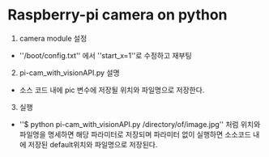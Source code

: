 # Raspberry-pi camera on python
  
1. camera module 설정
 - ''/boot/config.txt'' 에서 ''start_x=1''로 수정하고 재부팅
  
2. pi-cam_with_visionAPI.py 설명
 - 소스 코드 내에 pic 변수에 저장될 위치와 파일명으로 저장한다.
   
3. 실행
 - ''$ python  pi-cam_with_visionAPI.py  /directory/of/image.jpg'' 처럼 위치와 파일명을 명세하면 해당 파라미터로 저장되며 파라미터 없이 실행하면 소소코드 내에 저장된 default위치와 파일명으로 저장된다.
